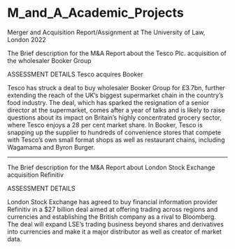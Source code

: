 # M_and_A_Academic_Projects
Merger and Acquisition Report/Assignment at The University of Law, London 2022 


The Brief description for the M&A Report about the Tesco Plc. acquisition of the wholesaler Booker Group

ASSESSMENT DETAILS
Tesco acquires Booker

Tesco has struck a deal to buy wholesaler Booker Group for £3.7bn, further extending 
the reach of the UK’s biggest supermarket chain in the country’s food industry. The 
deal, which has sparked the resignation of a senior director at the supermarket, comes 
after a year of talks and is likely to raise questions about its impact on Britain’s highly 
concentrated grocery sector, where Tesco enjoys a 28 per cent market share. In 
Booker, Tesco is snapping up the supplier to hundreds of convenience stores that 
compete with Tesco’s own small format shops as well as restaurant chains, including 
Wagamama and Byron Burger.

----------------------------------------------------------------------------------------------

The Brief description for the M&A Report about London Stock Exchange acquisition Refinitiv

ASSESSMENT DETAILS

London Stock Exchange has agreed to buy financial information provider Refinitiv in 
a $27 billion deal aimed at offering trading across regions and currencies and 
establishing the British company as a rival to Bloomberg.
The deal will expand LSE’s trading business beyond shares and derivatives into 
currencies and make it a major distributor as well as creator of market data.
